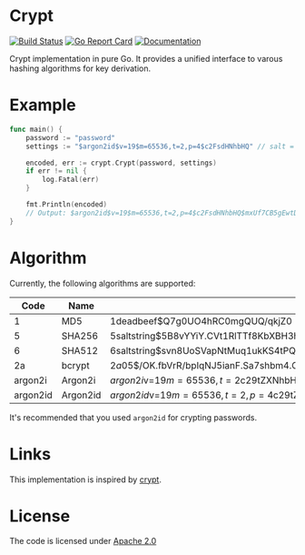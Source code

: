 
# Crypt

[![Build Status](https://travis-ci.org/simia-tech/crypt.svg?branch=master)](https://travis-ci.org/simia-tech/crypt) [![Go Report Card](https://goreportcard.com/badge/github.com/simia-tech/crypt)](https://goreportcard.com/report/github.com/simia-tech/crypt)  [![Documentation](https://godoc.org/github.com/simia-tech/crypt?status.svg)](http://godoc.org/github.com/simia-tech/crypt)

Crypt implementation in pure Go. It provides a unified interface to varous hashing algorithms for key derivation.

# Example

```go
func main() {
    password := "password"
    settings := "$argon2id$v=19$m=65536,t=2,p=4$c2FsdHNhbHQ" // salt = "saltsalt"

    encoded, err := crypt.Crypt(password, settings)
    if err != nil {
        log.Fatal(err)
    }

    fmt.Println(encoded)
    // Output: $argon2id$v=19$m=65536,t=2,p=4$c2FsdHNhbHQ$mxUf7CB5gEwtDSiHfZCvxj17E8XeTFh2fpti1ioD3SA
}
```

# Algorithm

Currently, the following algorithms are supported:

|  Code    | Name     | Example                                                                                              |
|----------|----------|------------------------------------------------------------------------------------------------------|
|        1 | MD5      | $1$deadbeef$Q7g0UO4hRC0mgQUQ/qkjZ0                                                                   |
|        5 | SHA256   | $5$saltstring$5B8vYYiY.CVt1RlTTf8KbXBH3hsxY/GNooZaBBGWEc5                                            |
|        6 | SHA512   | $6$saltstring$svn8UoSVapNtMuq1ukKS4tPQd8iKwSMHWjl/O817G3uBnIFNjnQJuesI68u4OTLiBFdcbYEdFCoEOfaS35inz1 |
|       2a | bcrypt   | $2a$05$/OK.fbVrR/bpIqNJ5ianF.Sa7shbm4.OzKpvFnX1pQLmQW96oUlCq                                         |
|  argon2i | Argon2i  | $argon2i$v=19$m=65536,t=2$c29tZXNhbHQ$IMit9qkFULCMA/ViizL57cnTLOa5DiVM9eMwpAvPwr4                    |
| argon2id | Argon2id | $argon2id$v=19$m=65536,t=2,p=4$c29tZXNhbHQ$GpZ3sK/oH9p7VIiV56G/64Zo/8GaUw434IimaPqxwCo               |

It's recommended that you used `argon2id` for crypting passwords.

# Links

This implementation is inspired by [crypt](https://github.com/GehirnInc/crypt).

# License

The code is licensed under [Apache 2.0](http://www.apache.org/licenses/LICENSE-2.0)
